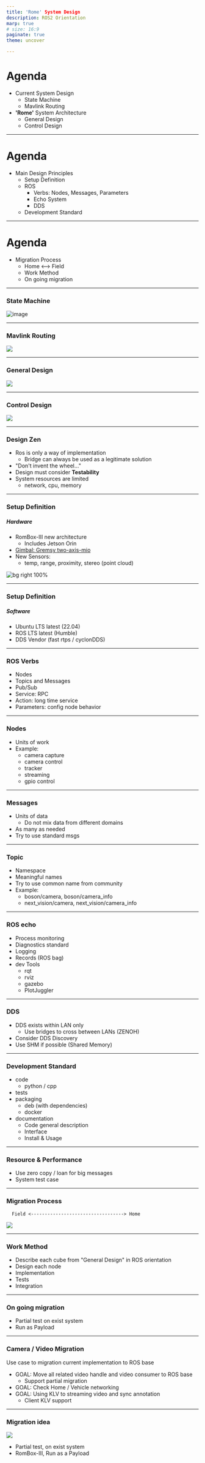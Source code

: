```yaml
---
title: 'Rome' System Design
description: ROS2 Orientation
marp: true
# size: 16:9
paginate: true
theme: uncover

---
```

# Agenda
- Current System Design
  - State Machine
  - Mavlink Routing
- **'Rome'** System Architecture
  - General Design
  - Control Design

---
# Agenda
- Main Design Principles
  - Setup Definition
  - ROS
    - Verbs: Nodes, Messages, Parameters
    - Echo System
    - DDS
  - Development Standard

---
# Agenda
- Migration Process
  - Home <--> Field
  - Work Method
  - On going migration

---
### State Machine
![image](images/state_machine.drawio.png)

---
### Mavlink Routing
![](images/pix_cc_gcs_block.drawio.png)

---
### General Design
![](images/general_design.drawio.png)

---
### Control Design
![](images/control.drawio.png)

---
### Design Zen
- Ros is only a way of implementation
  - Bridge can always be used as a legitimate solution
- "Don't invent the wheel..."
- Design must consider **Testability**
- System resources are limited
  - network, cpu, memory
  
---
### Setup Definition
##### Hardware
- RomBox-III new architecture
  - Includes Jetson Orin
- [Gimbal: Gremsy two-axis-mio](https://gremsy.com/gremsy-introduces-two-axis-mio-gimbal-for-drone-developers)
- New Sensors:
  - temp, range, proximity, stereo (point cloud)
  
![bg right 100%](images/two-axis_mio_gimbal.png)

---
### Setup Definition
##### Software
- Ubuntu LTS latest (22.04)
- ROS LTS latest (Humble)
- DDS Vendor (fast rtps / cyclonDDS)

---
### ROS Verbs
- Nodes
- Topics and Messages
- Pub/Sub
- Service: RPC
- Action: long time service
- Parameters: config node behavior

---
### Nodes
- Units of work
- Example:
  - camera capture
  - camera control
  - tracker
  - streaming
  - gpio control

---
### Messages
- Units of data
  - Do not mix data from different domains
- As many as needed
- Try to use standard msgs

---
### Topic
- Namespace
- Meaningful names
- Try to use common name from community
- Example:
  - boson/camera, boson/camera_info
  - next_vision/camera, next_vision/camera_info
  
---
### ROS echo
- Process monitoring
- Diagnostics standard
- Logging 
- Records (ROS bag)
- dev Tools
  - rqt
  - rviz
  - gazebo
  - PlotJuggler

---
### DDS
- DDS exists within LAN only
  - Use bridges to cross between LANs (ZENOH)
- Consider DDS Discovery
- Use SHM if possible (Shared Memory)

---
### Development Standard
-  code 
   -  python / cpp
-  tests
-  packaging
   -  deb (with dependencies)
   -  docker
-  documentation
   -  Code general description
   -  Interface
   -  Install & Usage

---
### Resource & Performance
- Use zero copy / loan for big messages
- System test case

---
### Migration Process
      Field <----------------------------------> Home
![](images/domains.drawio.png)

---
### Work Method
- Describe each cube from "General Design" in ROS orientation
- Design each node
- Implementation
- Tests
- Integration

---
### On going migration
- Partial test on exist system
- Run as Payload

--- 
### Camera / Video Migration

Use case to migration current implementation to ROS base

- GOAL: Move all related video handle and video consumer to ROS base
  - Support partial migration 
- GOAL: Check Home / Vehicle networking
- GOAL: Using KLV to streaming video and sync annotation
  - Client KLV support

---
### Migration idea
![](images/image_flow.drawio.png)
- Partial test, on exist system
- RomBox-III, Run as a Payload
